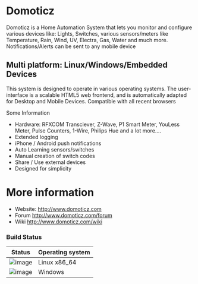 # Domoticz

Domoticz is a Home Automation System that lets you monitor and configure various devices like: Lights, Switches, various sensors/meters like Temperature, Rain, Wind, UV, Electra, Gas, Water and much more. Notifications/Alerts can be sent to any mobile device

## Multi platform: Linux/Windows/Embedded Devices

This system is designed to operate in various operating systems.
The user-interface is a scalable HTML5 web frontend, and is automatically adapted for Desktop and Mobile Devices.
Compatible with all recent browsers

Some Information
- Hardware: RFXCOM Transciever, Z-Wave, P1 Smart Meter, YouLess Meter, Pulse Counters, 1-Wire, Philips Hue and a lot more....
- Extended logging
- iPhone / Android push notifications
- Auto Learning sensors/switches
- Manual creation of switch codes
- Share / Use external devices
- Designed for simplicity

# More information
* Website: http://www.domoticz.com
* Forum http://www.domoticz.com/forum
* Wiki http://www.domoticz.com/wiki

### Build Status

Status | Operating system
------------ | -------------
![image](https://travis-ci.org/domoticz/domoticz.svg?branch=master "Linux Build Status") | Linux x86_64
![image](https://ci.appveyor.com/api/projects/status/fskiwvjs1q7svwq9?svg=true "Windows Build Status") | Windows

